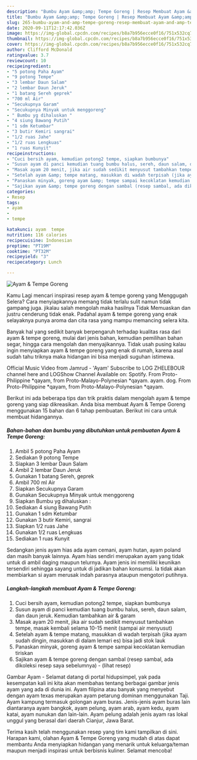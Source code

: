 ```yaml
---
description: "Bumbu Ayam &amp;amp; Tempe Goreng | Resep Membuat Ayam &amp;amp; Tempe Goreng Yang Sedap"
title: "Bumbu Ayam &amp;amp; Tempe Goreng | Resep Membuat Ayam &amp;amp; Tempe Goreng Yang Sedap"
slug: 265-bumbu-ayam-and-amp-tempe-goreng-resep-membuat-ayam-and-amp-tempe-goreng-yang-sedap
date: 2020-09-11T12:17:42.036Z
image: https://img-global.cpcdn.com/recipes/b8a7b956ecce0f16/751x532cq70/ayam-tempe-goreng-foto-resep-utama.jpg
thumbnail: https://img-global.cpcdn.com/recipes/b8a7b956ecce0f16/751x532cq70/ayam-tempe-goreng-foto-resep-utama.jpg
cover: https://img-global.cpcdn.com/recipes/b8a7b956ecce0f16/751x532cq70/ayam-tempe-goreng-foto-resep-utama.jpg
author: Clifford McDonald
ratingvalue: 3.7
reviewcount: 10
recipeingredient:
- "5 potong Paha Ayam"
- "9 potong Tempe"
- "3 lembar Daun Salam"
- "2 lembar Daun Jeruk"
- "1 batang Sereh geprek"
- "700 ml Air"
- "Secukupnya Garam"
- "Secukupnya Minyak untuk menggoreng"
- " Bumbu yg dihaluskan "
- "4 siung Bawang Putih"
- "1 sdm Ketumbar"
- "3 butir Kemiri sangrai"
- "1/2 ruas Jahe"
- "1/2 ruas Lengkuas"
- "1 ruas Kunyit"
recipeinstructions:
- "Cuci bersih ayam, kemudian potong2 tempe, siapkan bumbunya"
- "Susun ayam di panci kemudian tuang bumbu halus, sereh, daun salam, dan daun jeruk. Kemudian tambahkan air &amp; garam"
- "Masak ayam 20 menit, jika air sudah sedikit menyusut tambahkan tempe, masak kembali selama 10-15 menit (sampai air menyusut)"
- "Setelah ayam &amp; tempe matang, masukkan di wadah terpisah (jika ayam sudah dingin, masukkan di dalam lemari es) bisa jadi stok lauk"
- "Panaskan minyak, goreng ayam &amp; tempe sampai kecoklatan kemudian tiriskan"
- "Sajikan ayam &amp; tempe goreng dengan sambal (resep sambal, ada dikoleksi resep saya sebelumnya)             (lihat resep)"
categories:
- Resep
tags:
- ayam
- 
- tempe

katakunci: ayam  tempe 
nutrition: 116 calories
recipecuisine: Indonesian
preptime: "PT19M"
cooktime: "PT32M"
recipeyield: "3"
recipecategory: Lunch

---
```



![Ayam &amp; Tempe Goreng](https://img-global.cpcdn.com/recipes/b8a7b956ecce0f16/751x532cq70/ayam-tempe-goreng-foto-resep-utama.jpg)

Kamu Lagi mencari inspirasi resep ayam &amp; tempe goreng yang Menggugah Selera? Cara menyiapkannya memang tidak terlalu sulit namun tidak gampang juga. jikalau salah mengolah maka hasilnya Tidak Memuaskan dan justru cenderung tidak enak. Padahal ayam &amp; tempe goreng yang enak selayaknya punya aroma dan cita rasa yang mampu memancing selera kita.

Banyak hal yang sedikit banyak berpengaruh terhadap kualitas rasa dari ayam &amp; tempe goreng, mulai dari jenis bahan, kemudian pemilihan bahan segar, hingga cara mengolah dan menyajikannya. Tidak usah pusing kalau ingin menyiapkan ayam &amp; tempe goreng yang enak di rumah, karena asal sudah tahu triknya maka hidangan ini bisa menjadi suguhan istimewa.

Official Music Video from Jamrud - &#39;Ayam&#39; Subscribe to LOG ZHELEBOUR channel here and LOGShow Channel Available on: Spotify. From Proto-Philippine *qayam, from Proto-Malayo-Polynesian *qayam. ayam. dog. From Proto-Philippine *qayam, from Proto-Malayo-Polynesian *qayam.


Berikut ini ada beberapa tips dan trik praktis dalam mengolah ayam &amp; tempe goreng yang siap dikreasikan. Anda bisa membuat Ayam &amp; Tempe Goreng menggunakan 15 bahan dan 6 tahap pembuatan. Berikut ini cara untuk membuat hidangannya.

<!--inarticleads1-->

##### Bahan-bahan dan bumbu yang dibutuhkan untuk pembuatan Ayam &amp; Tempe Goreng:

1. Ambil 5 potong Paha Ayam
1. Sediakan 9 potong Tempe
1. Siapkan 3 lembar Daun Salam
1. Ambil 2 lembar Daun Jeruk
1. Gunakan 1 batang Sereh, geprek
1. Ambil 700 ml Air
1. Siapkan Secukupnya Garam
1. Gunakan Secukupnya Minyak untuk menggoreng
1. Siapkan  Bumbu yg dihaluskan :
1. Sediakan 4 siung Bawang Putih
1. Gunakan 1 sdm Ketumbar
1. Gunakan 3 butir Kemiri, sangrai
1. Siapkan 1/2 ruas Jahe
1. Gunakan 1/2 ruas Lengkuas
1. Sediakan 1 ruas Kunyit


Sedangkan jenis ayam hias ada ayam cemani, ayam hutan, ayam poland dan masih banyak lainnya. Ayam hias sendiri merupakan ayam yang tidak untuk di ambil daging maupun telurnya. Ayam jenis ini memiliki keunikan tersendiri sehingga sayang untuk di jadikan bahan konsumsi. Ia tidak akan membiarkan si ayam merusak indah parasnya ataupun mengotori putihnya. 

<!--inarticleads2-->

##### Langkah-langkah membuat Ayam &amp; Tempe Goreng:

1. Cuci bersih ayam, kemudian potong2 tempe, siapkan bumbunya
1. Susun ayam di panci kemudian tuang bumbu halus, sereh, daun salam, dan daun jeruk. Kemudian tambahkan air &amp; garam
1. Masak ayam 20 menit, jika air sudah sedikit menyusut tambahkan tempe, masak kembali selama 10-15 menit (sampai air menyusut)
1. Setelah ayam &amp; tempe matang, masukkan di wadah terpisah (jika ayam sudah dingin, masukkan di dalam lemari es) bisa jadi stok lauk
1. Panaskan minyak, goreng ayam &amp; tempe sampai kecoklatan kemudian tiriskan
1. Sajikan ayam &amp; tempe goreng dengan sambal (resep sambal, ada dikoleksi resep saya sebelumnya) -             (lihat resep)


Gambar Ayam - Selamat datang di portal hidupsimpel, yak pada kesempatan kali ini kita akan membahas tentang berbagai gambar jenis ayam yang ada di dunia ini. Ayam filipina atau banyak yang menyebut dengan ayam texas merupakan ayam petarung dominan menggunakan Taji. Ayam kampung termasuk golongan ayam buras. Jenis-jenis ayam buras lain diantaranya ayam bangkok, ayam pelung, ayam arab, ayam kedu, ayam katai, ayam nunukan dan lain-lain. Ayam pelung adalah jenis ayam ras lokal unggul yang berasal dari daerah Cianjur, Jawa Barat. 

Terima kasih telah menggunakan resep yang tim kami tampilkan di sini. Harapan kami, olahan Ayam &amp; Tempe Goreng yang mudah di atas dapat membantu Anda menyiapkan hidangan yang menarik untuk keluarga/teman maupun menjadi inspirasi untuk berbisnis kuliner. Selamat mencoba!
